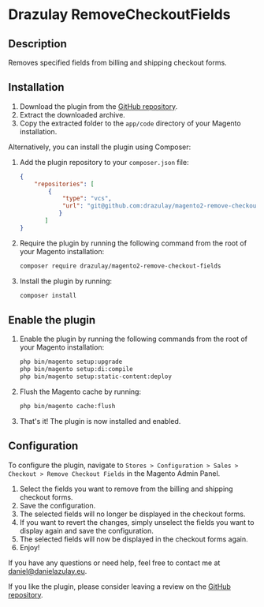 # Drazulay RemoveCheckoutFields

## Description
Removes specified fields from billing and shipping checkout forms.

## Installation
1. Download the plugin from the [GitHub repository](git@github.com:drazulay/magento2-remove-checkout-fields.git).
2. Extract the downloaded archive.
3. Copy the extracted folder to the `app/code` directory of your Magento installation.

Alternatively, you can install the plugin using Composer:

1. Add the plugin repository to your `composer.json` file:
    ```json
    {
        "repositories": [
            {
                "type": "vcs",
                "url": "git@github.com:drazulay/magento2-remove-checkout-fields.git"
               }
           ]
    }   
    ```
2. Require the plugin by running the following command from the root of your Magento installation:
    ```bash
    composer require drazulay/magento2-remove-checkout-fields
    ```
3. Install the plugin by running:
    ```bash
    composer install
    ```

## Enable the plugin

1. Enable the plugin by running the following commands from the root of your Magento installation:
    ```bash
    php bin/magento setup:upgrade
    php bin/magento setup:di:compile
    php bin/magento setup:static-content:deploy
    ```
2. Flush the Magento cache by running:
    ```bash
    php bin/magento cache:flush
    ```
3. That's it! The plugin is now installed and enabled.

## Configuration
To configure the plugin, navigate to `Stores > Configuration > Sales > Checkout > Remove Checkout Fields` in the Magento Admin Panel.
1. Select the fields you want to remove from the billing and shipping checkout forms.
2. Save the configuration.
3. The selected fields will no longer be displayed in the checkout forms.
4. If you want to revert the changes, simply unselect the fields you want to display again and save the configuration.
5. The selected fields will now be displayed in the checkout forms again.
6. Enjoy!

If you have any questions or need help, feel free to contact me at [daniel@danielazulay.eu](mailto:daniel@danielazulay.eu).

If you like the plugin, please consider leaving a review on the [GitHub repository](git@github.com:drazulay/magento2-remove-checkout-fields.git).
